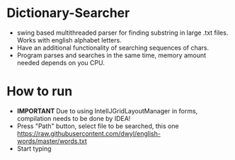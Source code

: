 # Dictionary-Searcher
* swing based multithreaded parser for finding substring in large .txt files. Works with english alphabet letters.
* Have an additional functionality of searching sequences of chars. 
* Program parses and searches in the same time, memory amount needed depends on you CPU.
# How to run
* <b> IMPORTANT </B> Due to using IntelIJGridLayoutManager in forms, compilation needs to be done by IDEA!
* Press "Path" button, select file to be searched, this one https://raw.githubusercontent.com/dwyl/english-words/master/words.txt
* Start typing

